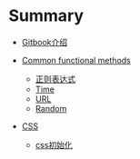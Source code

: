 <!-- 
# 概述

### 第一部分

* [第一部分](part1/README.md)
    * [Writing很牛](part1/README.md#writing)
    * [GitBook很牛](part1/README.md#gitbook)
* [第二部分](part2/README.md)
    * [我们喜欢社交网络](part2/README.md#feedback)
    * [更好的写作工具](part2/README.md#tools)
 -->
# Summary

* [Gitbook介绍](README.md)

* [Common functional methods](functional/README.md)
    * [正则表达式](functional/regular.md)
    * [Time](functional/time.md)
    * [URL](functional/url.md)
    * [Random](functional/random.md)

* [CSS](cssAsset/README.md)
    * [css初始化](cssAsset/reset.md)

